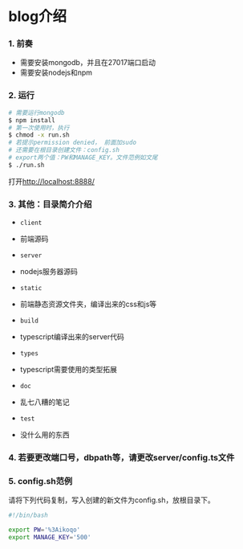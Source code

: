 # blog介绍

### 1. 前奏
* 需要安装mongodb，并且在27017端口启动
* 需要安装nodejs和npm

### 2. 运行
```bash
# 需要运行mongodb
$ npm install
# 第一次使用时，执行
$ chmod -x run.sh
# 若提示permission denied， 前面加sudo
# 还需要在根目录创建文件：config.sh
# export两个值：PW和MANAGE_KEY。文件范例如文尾
$ ./run.sh
```
打开[http://localhost:8888/](http://localhost:8888/)

### 3. 其他：目录简介介绍
* `client`
* 前端源码

* `server`
* nodejs服务器源码

* `static`
* 前端静态资源文件夹，编译出来的css和js等

* `build`
* typescript编译出来的server代码

* `types`
* typescript需要使用的类型拓展

* `doc`
* 乱七八糟的笔记

* `test`
* 没什么用的东西

### 4. 若要更改端口号，dbpath等，请更改server/config.ts文件


### 5. config.sh范例
请将下列代码复制，写入创建的新文件为config.sh，放根目录下。
```bash
#!/bin/bash

export PW='%3Aikoqo'
export MANAGE_KEY='500'
```